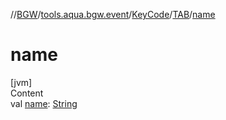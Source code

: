 //[BGW](../../../../index.md)/[tools.aqua.bgw.event](../../index.md)/[KeyCode](../index.md)/[TAB](index.md)/[name](name.md)



# name  
[jvm]  
Content  
val [name](name.md): [String](https://kotlinlang.org/api/latest/jvm/stdlib/kotlin/-string/index.html)  



